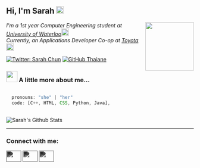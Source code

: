 <h2> Hi, I'm Sarah <img src="https://emojipedia-us.s3.dualstack.us-west-1.amazonaws.com/thumbs/240/apple/271/sparkling-heart_1f496.png" width="20"></h2>
<img align='right' src="https://emojipedia-us.s3.dualstack.us-west-1.amazonaws.com/thumbs/240/apple/271/woman-technologist-light-skin-tone_1f469-1f3fb-200d-1f4bb.png" width="130">
<p><em>I'm a 1st year Computer Engineering student at <a href="https://uwaterloo.ca/engineering/">University of Waterloo</a><img src="https://emojipedia-us.s3.dualstack.us-west-1.amazonaws.com/thumbs/240/apple/271/nerd-face_1f913.png" width="20"></br>Currently, an Applications Developer Co-op at <a href="https://www.toyota.ca">Toyota</a> <img src="https://emojipedia-us.s3.dualstack.us-west-1.amazonaws.com/thumbs/240/apple/271/automobile_1f697.png" width="20">
</em></p>

[![Twitter: Sarah Chun](https://img.shields.io/twitter/follow/sarahchun02?style=social)](https://twitter.com/sarahchun02)
[![GitHub Thaiane](https://img.shields.io/github/followers/sarahschun?label=follow&style=social)](https://github.com/sarahschun)


### <img src="https://emojipedia-us.s3.dualstack.us-west-1.amazonaws.com/thumbs/240/apple/271/mushroom_1f344.png" width="30"> A little more about me...  

```javascript

  pronouns: "she" | "her"
  code: [C++, HTML, CSS, Python, Java],
  

```
 <img src="https://github-readme-stats.vercel.app/api?username=sarahschun&show_icons=true" alt="Sarah's Github Stats"></img>

 
---

<h3 align="left">Connect with me:</h3>
<p align="left">
<a href="https://github.com/sarahschun" target="blank"><img src="https://cdn.jsdelivr.net/npm/simple-icons@v4/icons/github.svg" height="30" width="40" style="filter: invert(88%) sepia(10%) saturate(0%) hue-rotate(229deg) brightness(107%) contrast(101%)" /></a>
<a href="https://open.spotify.com/user/1gkbf7z1t1lxnujp9x5nkmfy4?si=SgHoq90oT6qXlOs8vYFTng" target="blank"><img src="https://cdn.jsdelivr.net/npm/simple-icons@v4/icons/spotify.svg" height="30" width="40" style="filter: invert(88%) sepia(10%) saturate(0%) hue-rotate(229deg) brightness(107%) contrast(101%)" /></a>
<a href="https://www.linkedin.com/in/sarah-chun02/" target="blank"><img src="https://simpleicon.com/wp-content/uploads/linkedin.png" height="30" width="40" style="filter: invert(88%) sepia(10%) saturate(0%) hue-rotate(229deg) brightness(107%) contrast(101%)" /></a>
</p>
